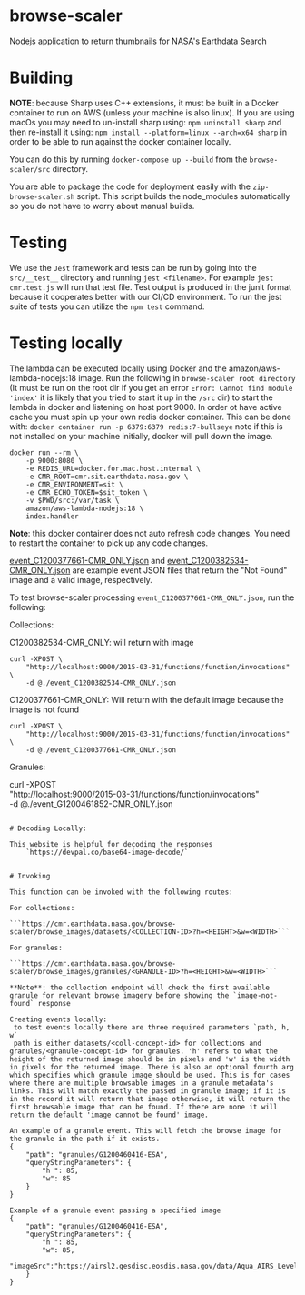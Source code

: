 # browse-scaler

Nodejs application to return thumbnails for NASA's Earthdata Search

# Building

**NOTE**: because Sharp uses C++ extensions, it must be built in a Docker container to run on AWS (unless your machine is also linux). If you are using macOs you may need to un-install sharp using: `npm uninstall sharp` and then re-install it using: `npm install --platform=linux --arch=x64 sharp` in order to be able to run against the docker container locally.

You can do this by running `docker-compose up --build` from the `browse-scaler/src` directory.

You are able to package the code for deployment easily with the `zip-browse-scaler.sh` script. This script builds the node_modules
automatically so you do not have to worry about manual builds.

# Testing

We use the `Jest` framework and tests can be run by going into the `src/__test__` directory and running `jest <filename>`.
For example `jest cmr.test.js` will run that test file. Test output is produced in the junit format because it cooperates better with our CI/CD environment. To run the jest suite of tests you can utilize the `npm test` command.

# Testing locally

The lambda can be executed locally using Docker and the amazon/aws-lambda-nodejs:18 image. Run the following in `browse-scaler root directory` (It must be run on the root dir if you get an error `Error: Cannot find module 'index'` it is likely that you tried to start it up in the `/src` dir) to start the lambda in docker and listening on host port 9000. In order ot have active cache you must spin up your own redis docker container. This can be done with: `docker container run -p 6379:6379 redis:7-bullseye` note if this is not installed on your machine initially, docker will pull down the image.

```
docker run --rm \
	-p 9000:8080 \
	-e REDIS_URL=docker.for.mac.host.internal \
	-e CMR_ROOT=cmr.sit.earthdata.nasa.gov \
	-e CMR_ENVIRONMENT=sit \
	-e CMR_ECHO_TOKEN=$sit_token \
	-v $PWD/src:/var/task \
	amazon/aws-lambda-nodejs:18 \
	index.handler
```

**Note**: this docker container does not auto refresh code changes. You need to restart the container to pick up any code changes.

[event_C1200377661-CMR_ONLY.json](event_C1200377661-CMR_ONLY.json) and [event_C1200382534-CMR_ONLY.json](event_C1200382534-CMR_ONLY.json) are example event JSON files that return the "Not Found" image
and a valid image, respectively.

To test browse-scaler processing `event_C1200377661-CMR_ONLY.json`, run the following:

Collections:

C1200382534-CMR_ONLY: will return with image
```
curl -XPOST \
	"http://localhost:9000/2015-03-31/functions/function/invocations" \
	-d @./event_C1200382534-CMR_ONLY.json
```

C1200377661-CMR_ONLY: Will return with the default image because the image is not found
```
curl -XPOST \
	"http://localhost:9000/2015-03-31/functions/function/invocations" \
	-d @./event_C1200377661-CMR_ONLY.json
```

Granules:

curl -XPOST \
	"http://localhost:9000/2015-03-31/functions/function/invocations" \
	-d @./event_G1200461852-CMR_ONLY.json
```

# Decoding Locally:

This website is helpful for decoding the responses 
	`https://devpal.co/base64-image-decode/`


# Invoking

This function can be invoked with the following routes:

For collections:

```https://cmr.earthdata.nasa.gov/browse-scaler/browse_images/datasets/<COLLECTION-ID>?h=<HEIGHT>&w=<WIDTH>```

For granules:

```https://cmr.earthdata.nasa.gov/browse-scaler/browse_images/granules/<GRANULE-ID>?h=<HEIGHT>&w=<WIDTH>```

**Note**: the collection endpoint will check the first available granule for relevant browse imagery before showing the `image-not-found` response

Creating events locally:
 to test events locally there are three required parameters `path, h, w`
 path is either datasets/<coll-concept-id> for collections and granules/<granule-concept-id> for granules. 'h' refers to what the height of the returned image should be in pixels and 'w' is the width in pixels for the returned image. There is also an optional fourth arg which specifies which granule image should be used. This is for cases where there are multiple browsable images in a granule metadata's links. This will match exactly the passed in granule image; if it is in the record it will return that image otherwise, it will return the first browsable image that can be found. If there are none it will return the default 'image cannot be found' image.

An example of a granule event. This will fetch the browse image for the granule in the path if it exists. 
{
    "path": "granules/G1200460416-ESA",
    "queryStringParameters": {
        "h ": 85,
        "w": 85
    }
}

Example of a granule event passing a specified image
{
    "path": "granules/G1200460416-ESA",
    "queryStringParameters": {
        "h ": 85,
        "w": 85,
        "imageSrc":"https://airsl2.gesdisc.eosdis.nasa.gov/data/Aqua_AIRS_Level2/AIRH2CCF.006/2002/243/AIRS.2002.08.31.028.L2.CC_H.v6.0.12.0.G14101130602.hdf.jpg"
    }
}
